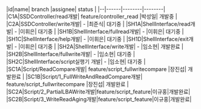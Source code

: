 |id|name| branch                          |assignee| status |
|--|------|--------|--------|
|C1A|SSDController/read개발| feature/controller_read         |박성일| 개발중    |
|C2A|SSDController/write개발| -                               |최준식| 대기중    |
|SH1A|ShellInterface/read개발| -                               |이휘은| 대기중    |
|SH1B|ShellInterface/fullread개발| -                               |이휘은| 대기중    |
|SH1C|ShellInterface/help개발| -                               |이휘은| 대기중    |
|SH1D|ShellInterface/exit개발| -                               |이휘은| 대기중    |
|SH2A|ShellInterface/write개발| -                               |임소현| 개발완료   |
|SH2B|ShellInterface/fullwrite개발| -                               |임소현| 대기중    |
|SH2C|ShellInterface/script실행기 개발| -                               |임소현| 대기중    |
|SC1A|Script/ReadCompare개발| feature/script_fullwritecompare |장진섭| 개발완료 |
|SC1B|Script/1_FullWriteAndReadCompare개발| feature/script_fullwritecompare |장진섭| 개발완료   |
|SC2A|Script/2_PartialLBAWrite개발|feature/script_feature|이규홍|개발완료|
|SC2B|Script/3_WriteReadAging개발|feature/script_feature|이규홍|개발완료|